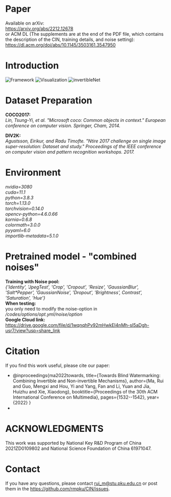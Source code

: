 # Paper

Available on arXiv:  
https://arxiv.org/abs/2212.12678  
or 
ACM DL (The supplements are at the end of the PDF file, which contains the description of the CIN, training details, and noise setting):  
https://dl.acm.org/doi/abs/10.1145/3503161.3547950

# Introduction

![Framework](https://github.com/rmpku/CIN/blob/main/images/1.jpg)
![Visualization](https://github.com/rmpku/CIN/blob/main/images/2.jpg)
![invertibleNet](https://github.com/rmpku/CIN/blob/main/images/6.jpg)

# Dataset Preparation

**COCO2017:**  
_Lin, Tsung-Yi, et al. "Microsoft coco: Common objects in context." European conference on computer vision. Springer, Cham, 2014._

**DIV2K:**  
_Agustsson, Eirikur, and Radu Timofte. "Ntire 2017 challenge on single image super-resolution: Dataset and study." Proceedings of the IEEE conference on computer vision and pattern recognition workshops. 2017._

# Environment

_nvidia=3080  
cuda=11.1  
python=3.8.3  
torch=1.13.0  
torchvision=0.14.0  
opencv-python=4.6.0.66  
kornia=0.6.8  
colormath=3.0.0  
pyyaml=6.0  
importlib-metadata=5.1.0_

# Pretrained model - "combined noises"

**Training with Noise pool:**  
_{'Identity', 'JpegTest', 'Crop', 'Cropout', 'Resize', 'GaussianBlur', 'Salt\*Pepper', 'GaussianNoise', 'Dropout', 'Brightness', Contrast', 'Saturation', 'Hue'}_  
**When testing:**  
you only need to modify the noise-option in _/codes/options/opt.yml/noise/option_  
**Google Cloud link:**  
https://drive.google.com/file/d/1wqnqhPv92mHwkEI4nMh-sI5aDgh-usr7/view?usp=share_link

# Citation

If you find this work useful, please cite our paper:

- @inproceedings{ma2022towards,
  title={Towards Blind Watermarking: Combining Invertible and Non-invertible Mechanisms},
  author={Ma, Rui and Guo, Mengxi and Hou, Yi and Yang, Fan and Li, Yuan and Jia, Huizhu and Xie, Xiaodong},
  booktitle={Proceedings of the 30th ACM International Conference on Multimedia},
  pages={1532--1542},
  year={2022}
  }
-

# ACKNOWLEDGMENTS

This work was supported by National Key R&D Program of China 2021ZD0109802 and National Science Foundation of China 61971047.

# Contact

If you have any questions, please contact rui_m@stu.pku.edu.cn or post them in the https://github.com/rmpku/CIN/issues.
